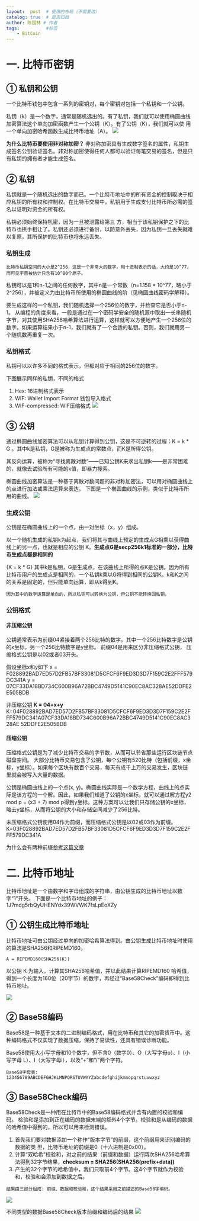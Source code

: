 ```yaml
---
layout:  post  # 使用的布局（不需要改）
catalog: true  # 是否归档
author: 陈国林 # 作者
tags:          #标签
    - BitCoin
---
```



# 一. 比特币密钥
## ① 私钥和公钥
一个比特币钱包中包含一系列的密钥对，每个密钥对包括一个私钥和一个公钥。

私钥（k）是一个数字，通常是随机选出的。有了私钥，我们就可以使用椭圆曲线加密算法这个单向加密函数产生一个公钥（K）。有了公钥（K），我们就可以使 用一个单向加密哈希函数生成比特币地址（A）。
![](http://upload-images.jianshu.io/upload_images/1785959-dd62f685376a57d3.png?imageMogr2/auto-orient/strip%7CimageView2/2/w/1240)

**为什么比特币要使用非对称加密？**
非对称加密具有生成数字签名的属性，私钥生成签名公钥验证签名。非对称加密使得任何人都可以验证每笔交易的签名，但是只有私钥的拥有者才能生成签名。

## ② 私钥
私钥就是一个随机选出的数字而已。一个比特币地址中的所有资金的控制取决于相应私钥的所有权和控制权。在比特币交易中，私钥用于生成支付比特币所必需的签名以证明对资金的所有权。

私钥必须始终保持机密，因为一旦被泄露给第三 方，相当于该私钥保护之下的比特币也拱手相让了。私钥还必须进行备份，以防意外丢失，因为私钥一旦丢失就难以复原，其所保护的比特币也将永远丢失。

### 私钥生成
`比特币私钥空间的大小是2^256，这是一个非常大的数字。用十进制表示的话，大约是10^77，而可见宇宙被估计只含有10^80个原子。`

私钥可以是1和n-1之间的任何数字，其中n是一个常数（n=1.158 * 10^77，略小于2^256），并被定义为由比特币所使用的椭圆曲线的阶（见椭圆曲线密码学解释）。

要生成这样的一个私钥，我们随机选择一个256位的数字，并检查它是否小于n-1。
从编程的角度来看，一般是通过在一个密码学安全的随机源中取出一长串随机字节，对其使用SHA256哈希算法进行运算，这样就可以方便地产生一个256位的数字。如果运算结果小于n-1，我们就有了一个合适的私钥。否则，我们就用另一个随机数再重复一次。

### 私钥格式
私钥可以以许多不同的格式表示，但都对应于相同的256位的数字。

下图展示同样的私钥，不同的格式
1. Hex: 16进制格式表示
2. WIF: Wallet Import Format  钱包导入格式
3. WIF-compressed: WIF压缩格式
![](http://upload-images.jianshu.io/upload_images/1785959-1654059037c90c8b.png?imageMogr2/auto-orient/strip%7CimageView2/2/w/1240)

## ③ 公钥
通过椭圆曲线加密算法可以从私钥计算得到公钥，这是不可逆转的过程：K = k * G 。其中k是私钥，G是被称为生成点的常数点，而K是所得公钥。

其反向运算，被称为“寻找离散对数”——已知公钥K来求出私钥k——是非常困难的，就像去试验所有可能的k值，即暴力搜索。

椭圆曲线加密算法是一种基于离散对数问题的非对称加密法，可以用对椭圆曲线上的点进行加法或乘法运算来表达。 下图是一个椭圆曲线的示例，类似于比特币所用的曲线。
![](http://upload-images.jianshu.io/upload_images/1785959-38f55b8ef0bdae9f.png?imageMogr2/auto-orient/strip%7CimageView2/2/w/1240)

### 生成公钥
公钥是在椭圆曲线上的一个点，由一对坐标（x，y）组成。

以一个随机生成的私钥k为起点，我们将其与曲线上预定的生成点G相乘以获得曲线上的另一点，也就是相应的公钥 K。**生成点G是secp256k1标准的一部分，比特币生成点都是相同的**

{K = k * G} 其中k是私钥，G是生成点，在该曲线上所得的点K是公钥。因为所有比特币用户的生成点是相同的，一个私钥k乘以G将得到相同的公钥K。k和K之间的关系是固定的，但只能单向运算，即从k得到K。 

`因为其中的数学运算是单向的，所以私钥可以转换为公钥，但公钥不能转换回私钥。`

### 公钥格式
#### 非压缩公钥
公钥通常表示为前缀04紧接着两个256比特的数字。其中一个256比特数字是公钥的x坐标，另一个256比特数字是y坐标。
前缀04是用来区分非压缩格式公钥， 压缩格式公钥是以02或者03开头。

假设坐标x和y如下
x = F028892BAD7ED57D2FB57BF33081D5CFCF6F9ED3D3D7F159C2E2FFF579DC341A
y = 07CF33DA18BD734C600B96A72BBC4749D5141C90EC8AC328AE52DDFE2E505BDB

非压缩公钥 **K = 04+x+y**
K=04F028892BAD7ED57D2FB57BF33081D5CFCF6F9ED3D3D7F159C2E2FFF579DC341A07CF33DA18BD734C600B96A72BBC4749D5141C90EC8AC328AE 52DDFE2E505BDB

#### 压缩公钥
压缩格式公钥是为了减少比特币交易的字节数，从而可以节省那些运行区块链节点磁盘空间。
大部分比特币交易包含了公钥，每个公钥有520比特（包括前缀，x坐标，y坐标）。如果每个区块有数百个交易，每天有成千上万的交易发生，区块链里就会被写入大量的数据。

公钥是椭圆曲线上的一个点(x, y)。椭圆曲线实际是一个数学方程，曲线上的点实际是该方程的一个解。因此，如果我们知道了公钥的x坐标，就可以通过解方程y2 mod p = (x3 + 7) mod p得到y坐标。这种方案可以让我们只存储公钥的x坐标，略去y坐标，从而将公钥的大小和存储空间减少了256比特。

未压缩格式公钥使用04作为前缀，而压缩格式公钥是以02或03作为前缀。
K=03F028892BAD7ED57D2FB57BF33081D5CFCF6F9ED3D3D7F159C2E2FFF579DC341A

为什么会有两种前缀[参考这篇文章]()

# 二. 比特币地址
比特币地址是一个由数字和字母组成的字符串，由公钥生成的比特币地址以数字“1”开头。
下面是一个比特币地址的例子：1J7mdg5rbQyUHENYdx39WVWK7fsLpEoXZy

## ① 公钥生成比特币地址
比特币地址可由公钥经过单向的加密哈希算法得到。由公钥生成比特币地址时使用的算法是SHA256和RIPEMD160。

`A = RIPEMD160(SHA256(K))`

以公钥 K 为输入，计算其SHA256哈希值，并以此结果计算RIPEMD160 哈希值，得到一个长度为160位（20字节）的数字，再经过“Base58Check”编码即得到比特币地址。

![](http://upload-images.jianshu.io/upload_images/1785959-6fc43eee55666ff2.png?imageMogr2/auto-orient/strip%7CimageView2/2/w/1240)

## ② Base58编码
Base58是一种基于文本的二进制编码格式，用在比特币和其它的加密货币中。这种编码格式不仅实现了数据压缩，保持了易读性，还具有错误诊断功能。

Base58使用大小写字母和10个数字，但不含0（数字0）、O（大写字母o）、l（小写字母 L）、I（大写字母i），以及“+”和“/”两个字符。

`Base58字母表: 123456789ABCDEFGHJKLMNPQRSTUVWXYZabcdefghijkmnopqrstuvwxyz`

## ③ Base58Check编码
Base58Check是一种用在比特币中的Base58编码格式并含有内置的校验和编码。
检验和是添加到正在编码的数据末端的额外4个字节。校验和是从编码的数据的哈希值中得到的，所以可以用来检测错误。

1. 首先我们要对数据添加一个称作“版本字节”的前缀，这个前缀用来识别编码的数据的类 型，比特币地址的前缀是0（十六进制是0x00）。
2. 计算“双哈希”校验和，对之前的结果（前缀和数据）运行两次SHA256哈希算法得到32字节结果，**checksum = SHA256(SHA256(prefix+data))**
3. 产生的32个字节的哈希值中，我们只取前4个字节。这4个字节就作为校验和，校验和会添加到数据之后。

`结果由三部分组成: 前缀、数据和校验和，这个结果采用之前描述的Base58字编码。`

![](http://upload-images.jianshu.io/upload_images/1785959-fd3d820e5ba1474c.png?imageMogr2/auto-orient/strip%7CimageView2/2/w/1240)

不同类型的数据Base58Check版本前缀和编码后的结果
![](http://upload-images.jianshu.io/upload_images/1785959-f3cd346fa1b81b2b.png?imageMogr2/auto-orient/strip%7CimageView2/2/w/1240)
